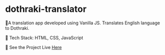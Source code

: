 # dothraki-translator
📌A translation app developed using Vanilla JS. Translates English language to Dothraki.

📌 Tech Stack: HTML, CSS, JavaScript

📌 See the Project Live <a href="https://dothraki-translator-neh-codes.netlify.app/" target="_blank">Here</a>
